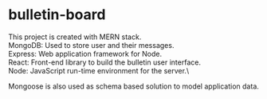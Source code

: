 # bulletin-board

This project is created with MERN stack.\
MongoDB: Used to store user and their messages.\
Express: Web application framework for Node.\
React: Front-end library to build the bulletin user interface.\
Node: JavaScript run-time environment for the server.\

Mongoose is also used as schema based solution to model application data.
